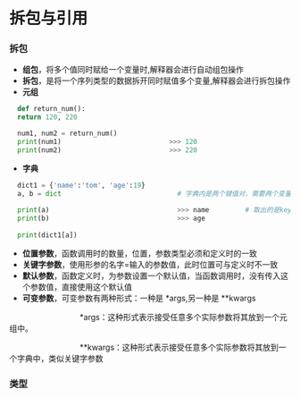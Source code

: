 # 拆包与引用
### 拆包
*  **组包**，将多个值同时赋给一个变量时,解释器会进行自动组包操作
*  **拆包**，是将一个序列类型的数据拆开同时赋值多个变量,解释器会进行拆包操作
  *  **元组**
  
  ```python
    def return_num():
    return 120, 220

    num1, num2 = return_num()
    print(num1)                           >>> 120
    print(num2)                           >>> 220
  ```
  
  * **字典**
  
  ```python
    dict1 = {'name':'tom', 'age':19}
    a, b = dict                             # 字典内是两个键值对，需要两个变量接收数据
    
    print(a)                                >>> name         # 取出的是key
    print(b)                                >>> age
    
    print(dict1[a])
  ```
  
  * **位置参数**，函数调用时的数量，位置，参数类型必须和定义时的一致
  * **关键字参数**，使用形参的名字=输入的参数值，此时位置可与定义时不一致
  * **默认参数**，函数定义时，为参数设置一个默认值，当函数调用时，没有传入这个参数值，直接使用这个默认值
  * **可变参数**，可变参数有两种形式：一种是 \*args,另一种是 \**kwargs

&emsp;&emsp;&emsp;&emsp;&emsp;&emsp;&emsp;&emsp;&emsp;\*args：这种形式表示接受任意多个实际参数将其放到一个元组中。

&emsp;&emsp;&emsp;&emsp;&emsp;&emsp;&emsp;&emsp;&emsp;\**kwargs：这种形式表示接受任意多个实际参数将其放到一个字典中，类似关键字参数

### 类型

